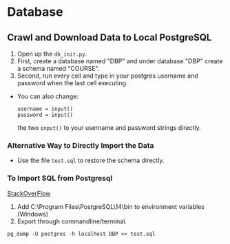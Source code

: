 # Database 
## Crawl and Download Data to Local PostgreSQL
1. Open up the `db_init.py`.
2. First, create a database named "DBP" and under database "DBP" create a schema named "COURSE".
3. Second, run every cell and type in your postgres username and password when the last cell executing. 
  * You can also change:
    ```python=
    username = input()
    password = input()
    ```
    the two `input()` to your username and password strings directly.
    
### Alternative Way to Directly Import the Data
* Use the file `test.sql` to restore the schema directly. 

### To Import SQL from Postgresql
[StackOverFlow](https://stackoverflow.com/questions/37984733/postgresql-database-export-to-sql-file)
1. Add C:\Program Files\PostgreSQL\14\bin to environment variables (Windows)  
2. Export through commandline/terminal.  
```shell=
pg_dump -U postgres -h localhost DBP >> test.sql
```
